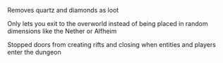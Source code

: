 Removes quartz and diamonds as loot 

Only lets you exit to the overworld instead of being placed in random dimensions like the Nether or Alfheim

Stopped doors from creating rifts and closing when entities and players enter the dungeon

